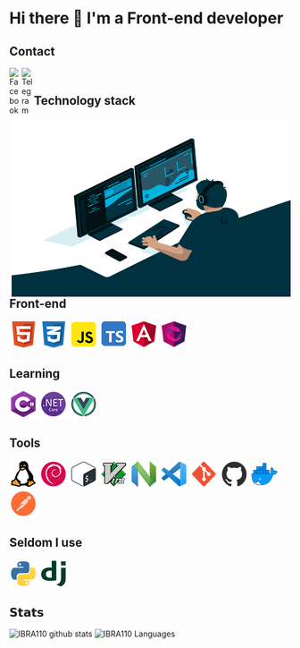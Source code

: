 <head>
	<link rel="stylesheet" href="css/style.css">
</head>
 
# Hi there 👋 I'm a Front-end developer

## Contact

<a href="https://www.facebook.com/mamedovprogrammer/" target='_blank'>
		<img align="left" alt="Facebook" width="22px" src="https://cdn-icons-png.flaticon.com/512/124/124010.png" />
	</a>
<a href="https://t.me/IbraGMan" target='_blank'>
  <img align="left" alt="Telegram" width="22px" src="https://camo.githubusercontent.com/5c1975da7d9ab735ceb71c57b6c7e48ff3e08ca4/68747470733a2f2f6564656e742e6769746875622e696f2f537570657254696e7949636f6e732f696d616765732f7376672f74656c656772616d2e737667">
</a>

</br>

## Technology stack

<img align="right" alt="GIF" src="https://github.com/DJWOMS/DJWOMS/blob/main/code.gif?raw=true" width="500" height="320" />

## Front-end

<div class='end'>
<img src='images/html5.png'>
<img src='images/css3.png'>
<img src='images/javascript.png'>
<img src='images/typescript.png'>
<img src='images/angular.png'>
<img src='images/rxjs.png'>
</div>

## Learning

<div class='end'>
<img src='images/csharp.png'>
<img src='images/netCore.png'>
<img src='images/vue.png'>
</div>

## Tools

<div class='end'>
<img src='images/linux.png'>
<img src='images/debian.png'>
<img src='images/bash.png'>
<img src='images/vim.png'>
<img src='images/neovim.png'>
<img src='images/vscode.png'>
<img src='images/git.png'>
<img src='images/github.png'>
<img src='images/docker.png'>
<img src='images/postman.png'>
</div>

## Seldom I use

<div class='end'>
<img src='images/python.png'>
<img src='images/django.png'>
</div>

## 𝗦𝘁𝗮𝘁𝘀
![IBRA110 github stats](https://github-readme-stats.vercel.app/api?username=IBRA110&show_icons=true&theme=dracula&include_all_commits=true&count_private=true)
![IBRA110 Languages](https://github-readme-stats.vercel.app/api/top-langs/?username=IBRA110&layout=compact&count_private=true&theme=gruvbox)

